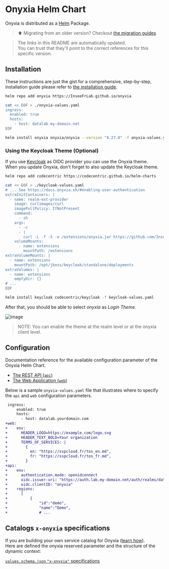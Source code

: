 # Onyxia Helm Chart  

Onyxia is distributed as a [Helm](https://helm.sh/) Package.  

> ⬆️ Migrating from an older version? Checkout [the migration guides](https://docs.onyxia.sh/migration-guides)

> The links in this README are automatically updated.  
> You can trust that they'll point to the correct references for this specific version.  

## Installation

These instructions are just the gist for a comprehensive, step-by-step, installation guide
please refer to [the installation guide](https://docs.onyxia.sh).  

```bash
helm repo add onyxia https://InseeFrLab.github.io/onyxia

cat << EOF > ./onyxia-values.yaml
ingress:
  enabled: true
  hosts:
    - host: datalab.my-domain.net
EOF

helm install onyxia onyxia/onyxia --version "8.27.0" -f onyxia-values.yaml
```

### Using the Keycloak Theme (Optional)

If you use [Keycloak](https://www.keycloak.org/) as OIDC provider you can use the Onyxia theme.  
When you update Onyxia, don't forget to also update the Keycloak theme.  

```bash
helm repo add codecentric https://codecentric.github.io/helm-charts

cat << EOF > ./keycloak-values.yaml
# ... See https://docs.onyxia.sh/#enabling-user-authentication
extraInitContainers: |
  - name: realm-ext-provider
    image: curlimages/curl
    imagePullPolicy: IfNotPresent
    command:
      - sh
    args:
      - -c
      - |
        curl -L -f -S -o /extensions/onyxia.jar https://github.com/InseeFrLab/onyxia/releases/download/v8.27.0/keycloak-theme.jar
    volumeMounts:
      - name: extensions
        mountPath: /extensions
extraVolumeMounts: |
  - name: extensions
    mountPath: /opt/jboss/keycloak/standalone/deployments
extraVolumes: |
  - name: extensions
    emptyDir: {}
# ...
EOF

helm install keycloak codecentric/keycloak -f keycloak-values.yaml
```

After that, you should be able to select *onyxia* as *Login Theme*.  

![image](https://github.com/InseeFrLab/onyxia/assets/6702424/e53ac4cf-1787-406d-b360-e61de41d2607)  

> NOTE: You can enable the theme at the realm level or at the onyxia client level.  

## Configuration

Documentation reference for the available configuration parameter of the Onyxia Helm Chart.

-   [The REST API (`api`)](https://github.com/InseeFrLab/onyxia-api/blob/v2.8.0/README.md#configuration)
-   [The Web Application (`web`)](https://github.com/InseeFrLab/onyxia/blob/web-v4.32.0/web/.env)

Below is a sample `onyxia-values.yaml` file that illustrates where to specify the `api` and `web` configuration parameters.

```diff
 ingress:
     enabled: true
     hosts:
       - host: datalab.yourdomain.com
+web:
+    env:
+      HEADER_LOGO=https://example.com/logo.svg
+      HEADER_TEXT_BOLD=Your organization
+      TERMS_OF_SERVICES: |
+        {
+          en: "https://sspcloud.fr/tos_en.md",
+          fr: "https://sspcloud.fr/tos_fr.md",
+        }
+api:
+    env:
+      authentication.mode: openidconnect
+      oidc.issuer-uri: "https://auth.lab.my-domain.net/auth/realms/datalab"
+      oidc.clientID: "onyxia"
+    regions:
+      [
+          {
+              "id":"demo",
+              "name":"Demo",
+              # ...
```

## Catalogs `x-onyxia` specifications

If you are building your own service catalog for Onyxia ([learn how](https://docs.onyxia.sh/catalog-of-services)).  
Here are defined the onyxia reserved parameter and the structure of the dynamic context:

[`values.schema.json` `"x-onyxia"` specifications](https://github.com/InseeFrLab/onyxia/blob/web-v4.32.0/web/src/core/ports/OnyxiaApi/XOnyxia.ts)
